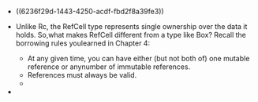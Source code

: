 - ((6236f29d-1443-4250-acdf-fbd2f8a39fe3))
- Unlike Rc<T>, the RefCell<T> type represents single ownership over the data it holds. So,what makes RefCell<T> different from a type like Box<T>? Recall the borrowing rules youlearned in Chapter 4:
  
  * At any given time, you can have either (but not both of) one mutable reference or anynumber of immutable references.
  * References must always be valid.
  *
-